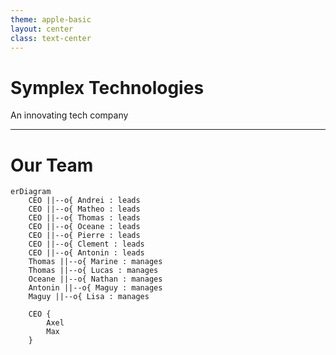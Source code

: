 ```yaml
---
theme: apple-basic
layout: center
class: text-center
---
```


# Symplex Technologies

<div class="pt-2">
  <span @click="$slidev.nav.next" class="px-2 py-1 rounded cursor-pointer" hover="bg-white bg-opacity-10">
    An innovating tech company <carbon:arrow-right class="inline"/>
  </span>
</div>

---

# Our Team
```mermaid
erDiagram
    CEO ||--o{ Andrei : leads
    CEO ||--o{ Matheo : leads
    CEO ||--o{ Thomas : leads
    CEO ||--o{ Oceane : leads
    CEO ||--o{ Pierre : leads
    CEO ||--o{ Clement : leads
    CEO ||--o{ Antonin : leads
    Thomas ||--o{ Marine : manages
    Thomas ||--o{ Lucas : manages
    Oceane ||--o{ Nathan : manages
    Antonin ||--o{ Maguy : manages
    Maguy ||--o{ Lisa : manages

    CEO {
        Axel
        Max
    }
```